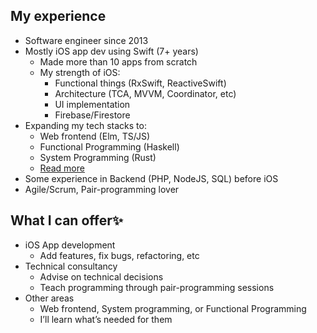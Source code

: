 ## My experience

- Software engineer since 2013
- Mostly iOS app dev using Swift (7+ years)
    - Made more than 10 apps from scratch
    - My strength of iOS:
        - Functional things (RxSwift, ReactiveSwift)
        - Architecture (TCA, MVVM, Coordinator, etc)
        - UI implementation
        - Firebase/Firestore
- Expanding my tech stacks to:
    - Web frontend (Elm, TS/JS)
    - Functional Programming (Haskell)
    - System Programming (Rust)
    - [Read more](https://yoshikuni-web.com/blog/2021/tech-areas/)
- Some experience in Backend (PHP, NodeJS, SQL) before iOS
- Agile/Scrum, Pair-programming lover

## What I can offer✨

- iOS App development
    - Add features, fix bugs, refactoring, etc
- Technical consultancy
    - Advise on technical decisions
    - Teach programming through pair-programming sessions
- Other areas
    - Web frontend, System programming, or Functional Programming
    - I’ll learn what’s needed for them

<!--
**yoching/yoching** is a ✨ _special_ ✨ repository because its `README.md` (this file) appears on your GitHub profile.

Here are some ideas to get you started:

- 🔭 I’m currently working on ...
- 🌱 I’m currently learning ...
- 👯 I’m looking to collaborate on ...
- 🤔 I’m looking for help with ...
- 💬 Ask me about ...
- 📫 How to reach me: ...
- 😄 Pronouns: ...
- ⚡ Fun fact: ...
-->
